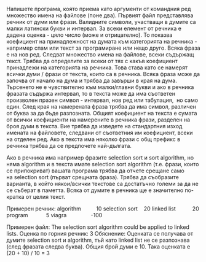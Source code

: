 Напишете програма, която приема като аргументи от командния ред множество имена на файлове (поне два). Първият файл представлява речник от думи или фрази. Валидните символи, участващи в думите са малки латински букви и интервал. За всеки елемент от речника е дадена оценка - цяло число (може и отрицателно). То показва коефициент на принадлежност на думата към категорията на речника - например спам или текст за програмиране или нещо друго. Всяка фраза е на нов ред.
Следват множество имена на файлове, всеки съдържащ текст. Трябва да определите за всеки от тях с какъв коефициент принадлежи на категорията на речника. Това става като се намерят всички думи / фрази от текста, които са в речника. Всяка фраза може да започва от начало на дума и трябва да завърши в края на дума. Търсенето не е чувствително към малки/главни букви и ако в речника фразата съдържа интервал, то в текста може да има съответен произволен празен символ - интервал, нов ред или табулация,  но само един. След края на намерената фраза трябва да има символ, различен от буква за да бъде разпозната.
Общият коефициент на текста е сумата от всички коефициенти на намерените в речника фрази, разделен на броя думи в текста. 
Вие трябва да изведете на стандартния изход имената на файловете, следвани от съответния им коефициент, всеки на отделен ред.
Ако в текста има няколко фрази с общ префикс в речника трябва да се предпочете най-дългата. 

Ако в речника има например фразите selection sort и sort algorithm, но няма algorithm и в текста имате selection sort algorithm (т.е. фрази, които се припокриват) вашата програма трябва да отчете срещане само на selection sort (първат срещната фраза).
Трябва да съобразите варианта, в който някои/всички текстове са достатъчно големи за да не се съберат в паметта. Всяка от думите в речника ще е значително по-кратка от целия текст. 


Примерен речник:
algorithm          10
selection sort    20
linked list           20
program            5
viagra                -100

Примерен файл:
The selection sort algorithm could be applied to linked lists.
Оценка по горния речник:
3
Обяснение:
Оценката се получава от думите selection sort и algorithm, тъй като linked list не се разпознава (след фразата следва буква). Общия брой думи е 10. Така оценката е (20 + 10) / 10 = 3
